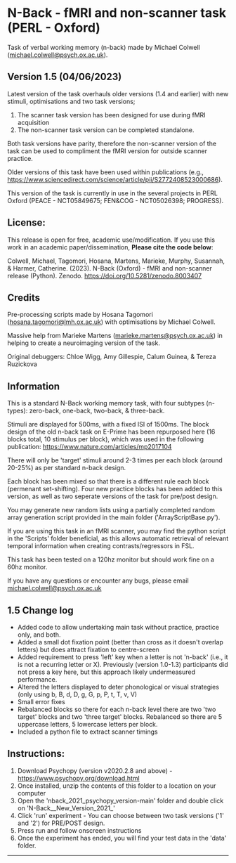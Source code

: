 # N-Back - fMRI and non-scanner task (PERL - Oxford)

Task of verbal working memory (n-back) made by Michael Colwell (michael.colwell@psych.ox.ac.uk).

## Version 1.5 (04/06/2023)

Latest version of the task overhauls older versions (1.4 and earlier) with new stimuli, optimisations and two task versions;

1. The scanner task version has been designed for use during fMRI acquisition
2. The  non-scanner task version can be completed standalone. 
 
Both task versions have parity, therefore the non-scanner version of the task can be used to compliment the fMRI version for outside scanner practice.

Older versions of this task have been used within publications (e.g., https://www.sciencedirect.com/science/article/pii/S2772408523000686). 

This version of the task is currently in use in the several projects in PERL Oxford (PEACE - NCT05849675; FEN&COG - NCT05026398; PROGRESS).

## License: 

This release is open for free, academic use/modification. If you use this work in an academic paper/dissemination, **Please cite the code below**:

Colwell, Michael, Tagomori, Hosana, Martens, Marieke, Murphy, Susannah, & Harmer, Catherine. (2023). N-Back (Oxford) - fMRI and non-scanner release (Python). Zenodo. https://doi.org/10.5281/zenodo.8003407

## Credits

Pre-processing scripts made by Hosana Tagomori (hosana.tagomori@lmh.ox.ac.uk) with optimisations by Michael Colwell.

Massive help from Marieke Martens (marieke.martens@psych.ox.ac.uk) in helping to create a neuroimaging version of the task.

Original debuggers: Chloe Wigg, Amy Gillespie, Calum Guinea, & Tereza Ruzickova

## Information

This is a standard N-Back working memory task, with four subtypes (n-types):  zero-back, one-back, two-back, & three-back. 

Stimuli are displayed for 500ms, with a fixed ISI of 1500ms. The block design of the old n-back task on E-Prime has been repurposed here (16 blocks total, 10 stimulus per block), which was used in the following publication: https://www.nature.com/articles/mp2017104

There will only  be 'target' stimuli around 2-3 times per each block (around 20-25%) as per standard n-back design. 

Each block has been mixed so that there is a different rule each block (permenant set-shifting). Four new practice blocks has been added to this version, as well as two seperate versions of the task for pre/post design. 

You may generate new random lists using a partially completed random array generation script provided in the main folder ('ArrayScriptBase.py').

If you are using this task in an fMRI scanner, you may find the python script in the 'Scripts' folder beneficial, as this allows automatic retrieval of relevant temporal information when creating contrasts/regressors in FSL.

This task has been tested on a 120hz monitor but should work fine on a 60hz monitor.

If you have any questions or encounter any bugs, please email michael.colwell@psych.ox.ac.uk

## 1.5 Change log

- Added code to allow undertaking main task without practice, practice only, and both.
- Added a small dot fixation point (better than cross as it doesn't overlap letters) but does attract fixation to centre-screen
- Added requirement to press 'left' key when a letter is not 'n-back' (i.e., it is not a recurring letter or X). Previously (version 1.0-1.3) participants did not press 
a key here, but this approach likely undermeasured performance.
- Altered the letters displayed to deter phonological or visual strategies (only using b, B, d, D, g, G, p, P, t, T, v, V)
- Small error fixes
- Rebalanced blocks so there for each n-back level there are two 'two target' blocks and two 'three target' blocks. Rebalanced so there are 5 uppercase letters, 5 lowercase letters per block.
- Included a python file to extract scanner timings

## Instructions:

1. Download Psychopy (version v2020.2.8 and above) - https://www.psychopy.org/download.html
2. Once installed, unzip the contents of this folder to a location on your computer
3. Open the 'nback_2021_psychopy_version-main' folder and double click on 'N-Back__New_Version_2021_'
5. Click 'run' experiment - You can choose between two task versions ('1' and '2') for PRE/POST design.
6. Press run and follow onscreen instructions
7. Once the experiment has ended, you will find your test data in the 'data' folder.

--------
